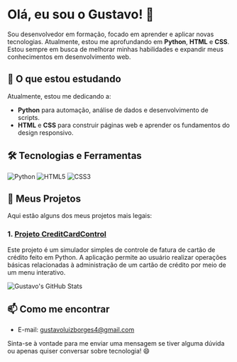 # Olá, eu sou o Gustavo! 👋

Sou desenvolvedor em formação, focado em aprender e aplicar novas tecnologias. Atualmente, estou me aprofundando em **Python**, **HTML** e **CSS**. Estou sempre em busca de melhorar minhas habilidades e expandir meus conhecimentos em desenvolvimento web.

## 🚀 O que estou estudando
Atualmente, estou me dedicando a:
- **Python** para automação, análise de dados e desenvolvimento de scripts.
- **HTML** e **CSS** para construir páginas web e aprender os fundamentos do design responsivo.

## 🛠️ Tecnologias e Ferramentas
![Python](https://img.shields.io/badge/Python-3776AB?style=for-the-badge&logo=python&logoColor=white)
![HTML5](https://img.shields.io/badge/HTML5-E34F26?style=for-the-badge&logo=html5&logoColor=white)
![CSS3](https://img.shields.io/badge/CSS3-1572B6?style=for-the-badge&logo=css3&logoColor=white)

## 🚀 Meus Projetos
Aqui estão alguns dos meus projetos mais legais:

### 1. [Projeto CreditCardControl](https://github.com/Gustavoluizborges/python-learning/tree/main/projeto_credit-card-control)
Este projeto é um simulador simples de controle de fatura de cartão de crédito feito em Python. A aplicação permite ao usuário realizar operações básicas relacionadas à administração de um cartão de crédito por meio de um menu interativo.

![Gustavo's GitHub Stats](https://github-readme-stats.vercel.app/api?username=Gustavoluizborges&show_icons=true&theme=tokyonight)


## 📫 Como me encontrar
- E-mail: gustavoluizborges4@gmail.com

Sinta-se à vontade para me enviar uma mensagem se tiver alguma dúvida ou apenas quiser conversar sobre tecnologia! 😄
